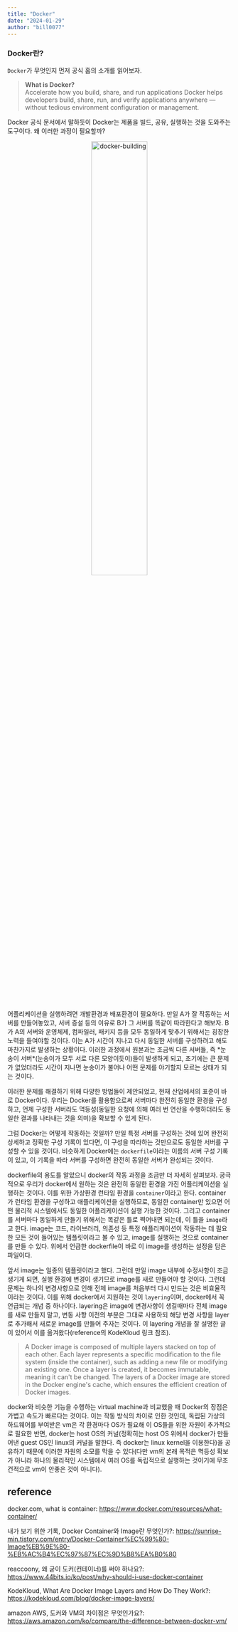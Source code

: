 ```yaml
---
title: "Docker"
date: "2024-01-29"
author: "bill0077"
---
```


### Docker란?
`Docker`가 무엇인지 먼저 공식 홈의 소개를 읽어보자.

> **What is Docker?**  
Accelerate how you build, share, and run applications
Docker helps developers build, share, run, and verify applications anywhere — without tedious environment configuration or management.

Docker 공식 문서에서 말하듯이 Docker는 제품을 빌드, 공유, 실행하는 것을 도와주는 도구이다. 왜 이러한 과정이 필요할까?
<center>
<img src="___MEDIA_FILE_PATH___/it_works_on_my_computer.png" width="50%" title="docker-building"/>
</center> 
어플리케이션을 실행하려면 개발환경과 배포환경이 필요하다. 만일 A가 잘 작동하는 서버를 만들어놓았고, 서버 증설 등의 이유로 B가 그 서버를 똑같이 따라한다고 해보자. B가 A의 서버와 운영체제, 컴파일러, 패키지 등을 모두 동일하게 맞추기 위해서는 굉장한 노력을 들여야할 것이다. 이는 A가 시간이 지나고 다시 동일한 서버를 구성하려고 해도 마찬가지로 발생하는 상황이다. 이러한 과정에서 원본과는 조금씩 다른 서버들, 즉 *눈송이 서버*(눈송이가 모두 서로 다른 모양이듯이)들이 발생하게 되고, 초기에는 큰 문제가 없었더라도 시간이 지나면 눈송이가 불어나 어떤 문제를 야기할지 모르는 상태가 되는 것이다.

이러한 문제를 해결하기 위해 다양한 방법들이 제안되었고, 현재 산업에서의 표준이 바로 Docker이다. 우리는 Docker를 활용함으로써 서버마다 완전히 동일한 환경을 구성하고, 언제 구성한 서버라도 멱등성(동일한 요청에 의해 여러 번 연산을 수행하더라도 동일한 결과를 나타내는 것을 의미)을 확보할 수 있게 된다.

그럼 Docker는 어떻게 작동하는 것일까? 만일 특정 서버를 구성하는 것에 있어 완전히 상세하고 정확한 구성 기록이 있다면, 이 구성을 따라하는 것만으로도 동일한 서버를 구성할 수 있을 것이다. 비슷하게 Docker에는 `dockerfile`이라는 이름의 서버 구성 기록이 있고, 이 기록을 따라 서버를 구성하면 완전히 동일한 서버가 완성되는 것이다. 

dockerfile의 용도를 알았으니 docker의 작동 과정을 조금만 더 자세히 살펴보자. 궁극적으로 우리가 docker에서 원하는 것은 완전히 동일한 환경을 가진 어플리케이션을 실행하는 것이다. 이를 위한 가상환경 런타임 환경을 `container`이라고 한다. container가 런타임 환경을 구성하고 애플리케이션을 실행하므로, 동일한 container만 있으면 어떤 물리적 시스템에서도 동일한 어플리케이션이 실행 가능한 것이다. 그리고 container를 서버마다 동일하게 만들기 위해서는 똑같은 틀로 찍어내면 되는데, 이 틀을 `image`라고 한다. image는 코드, 라이브러리, 의존성 등 특정 애플리케이션이 작동하는 데 필요한 모든 것이 들어있는 템플릿이라고 볼 수 있고, image를 실행하는 것으로 container를 만들 수 있다. 위에서 언급한 dockerfile이 바로 이 image를 생성하는 설정을 담은 파일이다.

앞서 image는 일종의 템플릿이라고 했다. 그런데 만일 image 내부에 수정사항이 조금 생기게 되면, 실행 환경에 변경이 생기므로 image를 새로 만들어야 할 것이다. 그런데 문제는 하나의 변경사항으로 인해 전체 image를 처음부터 다시 만드는 것은 비효율적이라는 것이다. 이를 위해 docker에서 지원하는 것이 `layering`이며, docker에서 꼭 언급되는 개념 중 하나이다. layering은 image에 변경사항이 생길때마다 전체 image를 새로 만들지 말고, 변동 사항 이전의 부분은 그대로 사용하되 해당 변경 사항을 layer로 추가해서 새로운 image를 만들어 주자는 것이다. 이 layering 개념을 잘 설명한 글이 있어서 이를 옮겨왔다(reference의 KodeKloud 링크 참조).

> A Docker image is composed of multiple layers stacked on top of each other. Each layer represents a specific modification to the file system (inside the container), such as adding a new file or modifying an existing one. Once a layer is created, it becomes immutable, meaning it can't be changed. The layers of a Docker image are stored in the Docker engine's cache, which ensures the efficient creation of Docker images.


docker와 비슷한 기능을 수행하는 virtual machine과 비교했을 때 Docker의 장점은 가볍고 속도가 빠르다는 것이다. 이는 작동 방식의 차이로 인한 것인데, 독립된 가상의 하드웨어를 부여받은 vm은 각 환경마다 OS가 필요해 이 OS들을 위한 자원이 추가적으로 필요한 반면, docker는 host OS의 커널(정확히는 host OS 위에서 docker가 만들어낸 guest OS인 linux의 커널을 말한다. 즉 docker는 linux kernel을 이용한다)을 공유하기 때문에 이러한 자원의 소모를 막을 수 있다(다만 vm의 본래 목적은 멱등성 확보가 아니라 하나의 물리적인 시스템에서 여러 OS를 독립적으로 실행하는 것이기에 무조건적으로 vm이 안좋은 것이 아니다).

## reference
docker.com, what is container: https://www.docker.com/resources/what-container/

내가 보기 위한 기록, Docker Container와 Image란 무엇인가?: https://sunrise-min.tistory.com/entry/Docker-Container%EC%99%80-Image%EB%9E%80-%EB%AC%B4%EC%97%87%EC%9D%B8%EA%B0%80

reaccoony, 왜 굳이 도커(컨테이너)를 써야 하나요?: https://www.44bits.io/ko/post/why-should-i-use-docker-container

KodeKloud, What Are Docker Image Layers and How Do They Work?: https://kodekloud.com/blog/docker-image-layers/

amazon AWS, 도커와 VM의 차이점은 무엇인가요?: https://aws.amazon.com/ko/compare/the-difference-between-docker-vm/